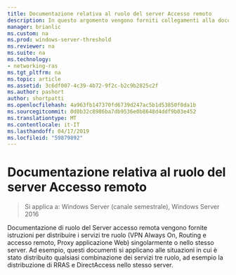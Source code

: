 ```yaml
---
title: Documentazione relativa al ruolo del server Accesso remoto
description: In questo argomento vengono forniti collegamenti alla documentazione per l'accesso remoto in Windows Server 2016.
manager: brianlic
ms.custom: na
ms.prod: windows-server-threshold
ms.reviewer: na
ms.suite: na
ms.technology:
- networking-ras
ms.tgt_pltfrm: na
ms.topic: article
ms.assetid: 3c6df007-4c39-4b72-9f2c-b2c9b2825c2f
ms.author: pashort
author: shortpatti
ms.openlocfilehash: 4a963fb147370fd6739d247ac5b1d53850f0da1b
ms.sourcegitcommit: 0d0b32c8986ba7db9536e0b8648d4ddf9b03e452
ms.translationtype: MT
ms.contentlocale: it-IT
ms.lasthandoff: 04/17/2019
ms.locfileid: "59879892"
---
```

# <a name="remote-access-server-role-documentation"></a>Documentazione relativa al ruolo del server Accesso remoto

>Si applica a: Windows Server (canale semestrale), Windows Server 2016

Documentazione di ruolo del Server accesso remota vengono fornite istruzioni per distribuire i servizi tre ruolo (VPN Always On, Routing e accesso remoto, Proxy applicazione Web) singolarmente o nello stesso server. Ad esempio, questi documenti si applicano alle situazioni in cui è stato distribuito qualsiasi combinazione dei servizi tre ruolo, ad esempio la distribuzione di RRAS e DirectAccess nello stesso server.  
 
<!--  
In addition to this topic, the following Remote Access Server Role documentation is available.  
  
-   [Deploy Remote Access in an Enterprise](https://technet.microsoft.com/library/jj134200.aspx)  
  
-   [Managing Remote Access](https://technet.microsoft.com/library/hh831539.aspx)  
  
-->

